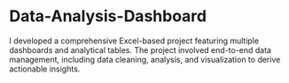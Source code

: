 # Data-Analysis-Dashboard
I developed a comprehensive Excel-based project featuring multiple dashboards and analytical tables. The project involved end-to-end data management, including data cleaning, analysis, and visualization to derive actionable insights.
